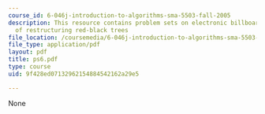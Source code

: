 ```yaml
---
course_id: 6-046j-introduction-to-algorithms-sma-5503-fall-2005
description: This resource contains problem sets on electronic billboard and cost
  of restructuring red-black trees
file_location: /coursemedia/6-046j-introduction-to-algorithms-sma-5503-fall-2005/9f428ed07132962154884542162a29e5_ps6.pdf
file_type: application/pdf
layout: pdf
title: ps6.pdf
type: course
uid: 9f428ed07132962154884542162a29e5

---
```

None